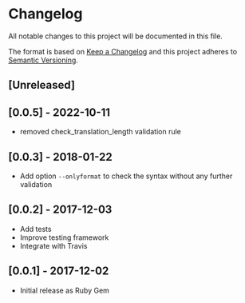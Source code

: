 # Changelog
All notable changes to this project will be documented in this file.

The format is based on [Keep a Changelog](http://keepachangelog.com/en/1.0.0/)
and this project adheres to [Semantic Versioning](http://semver.org/spec/v2.0.0.html).

## [Unreleased]

## [0.0.5] - 2022-10-11

- removed check_translation_length validation rule

## [0.0.3] - 2018-01-22

- Add option `--onlyformat` to check the syntax without any further validation

## [0.0.2] - 2017-12-03

- Add tests
- Improve testing framework
- Integrate with Travis

## [0.0.1] - 2017-12-02

- Initial release as Ruby Gem

